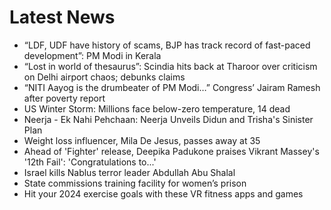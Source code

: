 # Latest News
-  “LDF, UDF have history of scams, BJP has track record of fast-paced development”: PM Modi in Kerala
-  “Lost in world of thesaurus”: Scindia hits back at Tharoor over criticism on Delhi airport chaos; debunks claims
-  “NITI Aayog is the drumbeater of PM Modi…” Congress’ Jairam Ramesh after poverty report
-  US Winter Storm: Millions face below-zero temperature, 14 dead
-  Neerja - Ek Nahi Pehchaan: Neerja Unveils Didun and Trisha's Sinister Plan
-  Weight loss influencer, Mila De Jesus, passes away at 35
-  Ahead of 'Fighter' release, Deepika Padukone praises Vikrant Massey's '12th Fail': 'Congratulations to...'
-  Israel kills Nablus terror leader Abdullah Abu Shalal
-  State commissions training facility for women’s prison
-  Hit your 2024 exercise goals with these VR fitness apps and games
